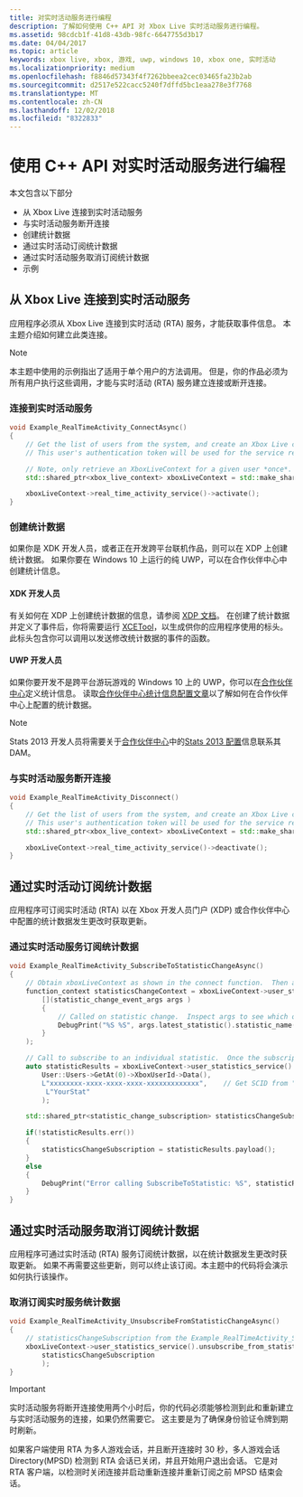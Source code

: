```yaml
---
title: 对实时活动服务进行编程
description: 了解如何使用 C++ API 对 Xbox Live 实时活动服务进行编程。
ms.assetid: 98cdcb1f-41d8-43db-98fc-6647755d3b17
ms.date: 04/04/2017
ms.topic: article
keywords: xbox live, xbox, 游戏, uwp, windows 10, xbox one, 实时活动
ms.localizationpriority: medium
ms.openlocfilehash: f8846d57343f4f7262bbeea2cec03465fa23b2ab
ms.sourcegitcommit: d2517e522cacc5240f7dffd5bc1eaa278e3f7768
ms.translationtype: MT
ms.contentlocale: zh-CN
ms.lasthandoff: 12/02/2018
ms.locfileid: "8322833"
---
```

# <a name="programming-the-real-time-activity-service-using-c-apis"></a>使用 C++ API 对实时活动服务进行编程

本文包含以下部分

* 从 Xbox Live 连接到实时活动服务
* 与实时活动服务断开连接
* 创建统计数据
* 通过实时活动订阅统计数据
* 通过实时活动服务取消订阅统计数据
* 示例

## <a name="connecting-to-the-real-time-activity-service-from-xbox-live"></a>从 Xbox Live 连接到实时活动服务

应用程序必须从 Xbox Live 连接到实时活动 (RTA) 服务，才能获取事件信息。 本主题介绍如何建立此类连接。

> [!NOTE]
> 本主题中使用的示例指出了适用于单个用户的方法调用。 但是，你的作品必须为所有用户执行这些调用，才能与实时活动 (RTA) 服务建立连接或断开连接。

### <a name="connecting-to-the-real-time-activity-service"></a>连接到实时活动服务

```cpp
void Example_RealTimeActivity_ConnectAsync()
{
    // Get the list of users from the system, and create an Xbox Live context from the first.
    // This user's authentication token will be used for the service requests.

    // Note, only retrieve an XboxLiveContext for a given user *once*.  Otherwise you may encounter unpredictable behavior.
    std::shared_ptr<xbox_live_context> xboxLiveContext = std::make_shared<xbox_live_context>(User::Users->GetAt(0));

    xboxLiveContext->real_time_activity_service()->activate();
}
```

### <a name="creating-a-statistic"></a>创建统计数据

如果你是 XDK 开发人员，或者正在开发跨平台联机作品，则可以在 XDP 上创建统计数据。  如果你要在 Windows 10 上运行的纯 UWP，可以在合作伙伴中心中创建统计信息。

#### <a name="xdk-developers"></a>XDK 开发人员

有关如何在 XDP 上创建统计数据的信息，请参阅 [XDP 文档](https://developer.xboxlive.com/en-us/xdphelp/development/xdpdocs/Pages/setting_up_service_configuration_10_27_15_a.aspx#events)。  在创建了统计数据并定义了事件后，你将需要运行 [XCETool](https://developer.xboxlive.com/en-us/platform/development/documentation/software/Pages/atoc_xce_jun15.aspx)，以生成供你的应用程序使用的标头。  此标头包含你可以调用以发送修改统计数据的事件的函数。

#### <a name="uwp-developers"></a>UWP 开发人员

如果你要开发不是跨平台游玩游戏的 Windows 10 上的 UWP，你可以在[合作伙伴中心](https://partner.microsoft.com/dashboard)定义统计信息。 读取[合作伙伴中心统计信息配置文章](../leaderboards-and-stats-2017/player-stats-configure-2017.md)以了解如何在合作伙伴中心上配置的统计数据。

> [!NOTE]
> Stats 2013 开发人员将需要关于[合作伙伴中心](https://partner.microsoft.com/dashboard)中的[Stats 2013 配置](https://developer.microsoft.com/en-us/games/xbox/docs/xdk/windows-configure-stats-2013)信息联系其 DAM。

### <a name="disconnecting-from-the-real-time-activity-service"></a>与实时活动服务断开连接

```cpp
void Example_RealTimeActivity_Disconnect()
{
    // Get the list of users from the system, and create an Xbox Live context from the first.
    // This user's authentication token will be used for the service requests.
    std::shared_ptr<xbox_live_context> xboxLiveContext = std::make_shared<xbox_live_context>(User::Users->GetAt(0));

    xboxLiveContext->real_time_activity_service()->deactivate();
}
```

## <a name="subscribing-to-a-statistic-from-the-real-time-activity"></a>通过实时活动订阅统计数据

应用程序可订阅实时活动 (RTA) 以在 Xbox 开发人员门户 (XDP) 或合作伙伴中心中配置的统计数据发生更改时获取更新。

### <a name="subscribing-to-a-statistic-from-the-real-time-activity-service"></a>通过实时活动服务订阅统计数据

```cpp
void Example_RealTimeActivity_SubscribeToStatisticChangeAsync()
{
    // Obtain xboxLiveContext as shown in the connect function.  Then add a handler to be called on statistic changes.
    function_context statisticsChangeContext = xboxLiveContext->user_statistics_service().add_statistic_changed_handler(
        [](statistic_change_event_args args )
        {
            // Called on statistic change.  Inspect args to see which one.
            DebugPrint("%S %S", args.latest_statistic().statistic_name().c_str(), args.latest_statistic().value().c_str());
        }
    );

    // Call to subscribe to an individual statistic.  Once the subscription is complete, the handler will be called with the initial value of the statistic.
    auto statisticResults = xboxLiveContext->user_statistics_service().subscribe_to_statistic_change(
        User::Users->GetAt(0)->XboxUserId->Data(),
        L"xxxxxxxx-xxxx-xxxx-xxxx-xxxxxxxxxxxxx",    // Get SCID from "Product Details" page in XDP or the Xbox Live Setup page in Partner Center
         L"YourStat"
        );

    std::shared_ptr<statistic_change_subscription> statisticsChangeSubscription;

    if(!statisticResults.err())
    {
        statisticsChangeSubscription = statisticResults.payload();
    }
    else
    {
        DebugPrint("Error calling SubscribeToStatistic: %S", statisticResults.err_message().c_str());
    }
}
```

## <a name="unsubscribing-from-a-statistic-from-the-real-time-activity-service"></a>通过实时活动服务取消订阅统计数据

应用程序可通过实时活动 (RTA) 服务订阅统计数据，以在统计数据发生更改时获取更新。 如果不再需要这些更新，则可以终止该订阅。本主题中的代码将会演示如何执行该操作。

### <a name="unsubscribing-from-a-real-time-services-statistic"></a>取消订阅实时服务统计数据

```cpp
void Example_RealTimeActivity_UnsubscribeFromStatisticChangeAsync()
{
    // statisticsChangeSubscription from the Example_RealTimeActivity_SubscribeToStatisticChangeAsync function.
    xboxLiveContext->user_statistics_service().unsubscribe_from_statistic_change(
        statisticsChangeSubscription
        );
}
```

> [!IMPORTANT]
> 实时活动服务将断开连接使用两个小时后，你的代码必须能够检测到此和重新建立与实时活动服务的连接，如果仍然需要它。 这主要是为了确保身份验证令牌到期时刷新。
> 
> 如果客户端使用 RTA 为多人游戏会话，并且断开连接时 30 秒，多人游戏会话 Directory(MPSD) 检测到 RTA 会话已关闭，并且开始用户退出会话。 它是对 RTA 客户端，以检测时关闭连接并启动重新连接并重新订阅之前 MPSD 结束会话。